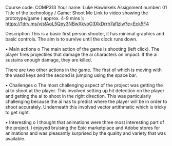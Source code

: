 Course code: COMP313
Your name: Luke Hawinkels
Assignment number: 01
Title of the technology / Game: Shoot Me
Link to video showing the prototype/game ( approx. 4-9 mins ): https://1drv.ms/v/s!AoL5Qpy3NBwXkvoO3XkDrrh7aflzlw?e=Eck5F4

Description
This is a basic first person shooter, it has minimal graphics and basic controls. The aim is to survive until the clock runs down.

•	Main actions
o	The main action of the game is shooting (left click). The player fires projectiles that damage the ai characters on impact. If the ai sustains enough damage, they are killed. 

There are two other actions in the game. The first of which is moving with the wasd keys and the second is jumping using the space bar.

•	Challenges
o	The most challenging aspect of the project was getting the ai to shoot at the player. This involved setting up hit detection on the player and getting the ai to shoot in the right direction. This was particularly challenging because the ai has to predict where the player will be in order to shoot accurately. Underneath this involved vector artithmatic which is tricky to get right. 


•	Interesting
o	I thought that animations were three most interesting part of the project. I enjoyed bruising the Epic marketplace and Adobe stores for animations and was pleasantly surprised by the quality and variety that was available. 

